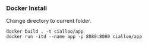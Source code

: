 ### Docker Install
Change directory to current folder.
```
docker build . -t cialloo/app
docker run -itd --name app -p 8080:8080 cialloo/app
```